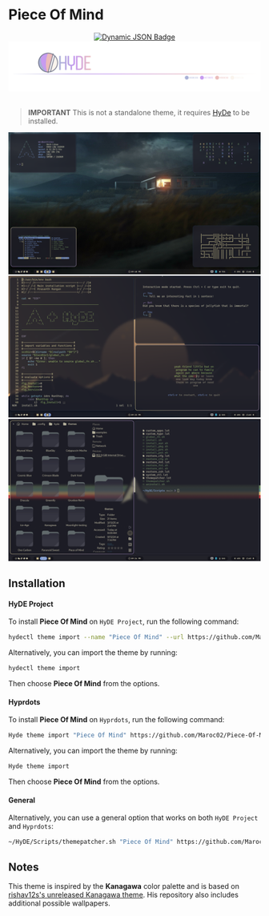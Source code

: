 # Piece Of Mind

<div align="center">
    <a href="https://discord.gg/AYbJ9MJez7">
        <img alt="Dynamic JSON Badge" src="https://img.shields.io/badge/dynamic/json?url=https%3A%2F%2Fdiscordapp.com%2Fapi%2Finvites%2FmT5YqjaJFh%3Fwith_counts%3Dtrue&query=%24.approximate_member_count&suffix=%20members&style=for-the-badge&logo=discord&logoSize=auto&label=The%20HyDe%20Project&labelColor=ebbcba&color=c79bf0">    
    </a>
</div>
<div align="center"><img src="https://raw.githubusercontent.com/prasanthrangan/hyprdots/main/Source/assets/hyde_banner.png"><br><br></div>

> **IMPORTANT**
> This is not a standalone theme, it requires [HyDe](https://github.com/HyDE-Project/HyDE) to be installed.

![t1](./screenshots/ss_1.png)
![t2](./screenshots/ss_2.png)
![t3](./screenshots/ss_3.png)

## Installation

#### HyDE Project
To install **Piece Of Mind** on `HyDE Project`, run the following command:
```sh
hydectl theme import --name "Piece Of Mind" --url https://github.com/Maroc02/Piece-Of-Mind
```

Alternatively, you can import the theme by running:
```sh
hydectl theme import
```

Then choose **Piece Of Mind** from the options.

#### Hyprdots
To install **Piece Of Mind** on `Hyprdots`, run the following command:

```sh
Hyde theme import "Piece Of Mind" https://github.com/Maroc02/Piece-Of-Mind
```

Alternatively, you can import the theme by running:
```sh
Hyde theme import
```

Then choose **Piece Of Mind** from the options.

#### General
Alternatively, you can use a general option that works on both `HyDE Project` and `Hyprdots`:
```sh
~/HyDE/Scripts/themepatcher.sh "Piece Of Mind" https://github.com/Maroc02/Piece-Of-Mind
```

## Notes
This theme is inspired by the **Kanagawa** color palette and is based on [rishav12s's unreleased Kanagawa theme](https://github.com/rishav12s/Kanagawa). His repository also includes additional possible wallpapers.
